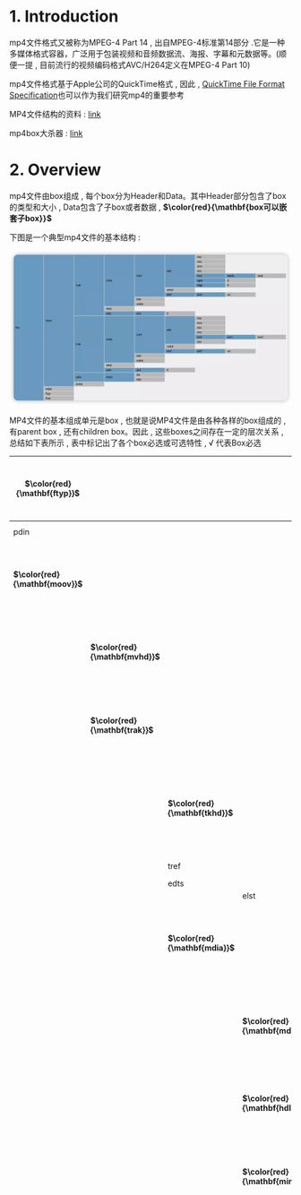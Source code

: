 # 1. Introduction

mp4⽂件格式⼜被称为MPEG-4 Part 14 , 出⾃MPEG-4标准第14部分 .它是⼀种多媒体格式容器，⼴泛⽤于包装视频和⾳频数据流、海报、字幕和元数据等。(顺便⼀提 , ⽬前流⾏的视频编码格式AVC/H264定义在MPEG-4 Part 10)

mp4⽂件格式基于Apple公司的QuickTime格式 , 因此 , [QuickTime File Format Specification](https://developer.apple.com/documentation/quicktime-file-format#//apple_ref/doc/uid/TP40000939-CH202-TPXREF101)也可以作为我们研究mp4的重要参考

MP4⽂件结构的资料 : [link]() 

mp4box⼤杀器 : [link](https://gpac.github.io/mp4box.js/)

# 2. Overview

mp4⽂件由box组成 , 每个box分为Header和Data。其中Header部分包含了box的类型和⼤⼩ , Data包含了⼦box或者数据 , **$\color{red}{\mathbf{box可以嵌套⼦box}}$**

下图是⼀个典型mp4⽂件的基本结构 : 

<img src="./assets/image-20240309203113502.png" alt="image-20240309203113502" />  

MP4⽂件的基本组成单元是box , 也就是说MP4⽂件是由各种各样的box组成的 , 有parent box , 还有children box。因此 , 这些boxes之间存在⼀定的层次关系 , 总结如下表所示 , 表中标记出了各个box必选或可选特性 , √ 代表Box必选

| **$\color{red}{\mathbf{ftyp}}$** |                                  |                                  |                                  |                                  |                                      | √    | $\color{red}{\mathbf{file\ type and\ compatibility}}$<br />$\color{red}{\mathbf{⽂件类型和兼容性}}$ |
| -------------------------------- | -------------------------------- | -------------------------------- | -------------------------------- | -------------------------------- | ------------------------------------ | ---- | :----------------------------------------------------------- |
| pdin                             |                                  |                                  |                                  |                                  |                                      |      | progressive download information                             |
| **$\color{red}{\mathbf{moov}}$** |                                  |                                  |                                  |                                  |                                      | √    | $\color{red}{\mathbf{container\ for\ all\ the\ metadata}}$<br/>$\color{red}{\mathbf{所有元数据的容器}}$ |
|                                  | **$\color{red}{\mathbf{mvhd}}$** |                                  |                                  |                                  |                                      | √    | $\color{red}{\mathbf{movie\ header,\ overall\ declarations}}$<br/>$\color{red}{\mathbf{电影头\ ,\ 整体声明}}$ |
|                                  | **$\color{red}{\mathbf{trak}}$** |                                  |                                  |                                  |                                      | √    | $\color{red}{\mathbf{container\ for\ an\ individual\ track\ or\ stream}}$<br/>$\color{red}{\mathbf{单个轨或流的容器}}$ |
|                                  |                                  | **$\color{red}{\mathbf{tkhd}}$** |                                  |                                  |                                      | √    | $\color{red}{\mathbf{track\ header,\ overall\ information\ about\ the track}}$<br />$\color{red}{\mathbf{轨的头部\ ,\ 关于该轨的概括信息\ ,\ ⽐如视频宽⾼}}$ |
|                                  |                                  | tref                             |                                  |                                  |                                      | √    | track reference container                                    |
|                                  |                                  | edts                             |                                  |                                  |                                      | √    | edit list container                                          |
|                                  |                                  |                                  | elst                             |                                  |                                      | √    | an edit list                                                 |
|                                  |                                  | **$\color{red}{\mathbf{mdia}}$** |                                  |                                  |                                      | √    | $\color{red}{\mathbf{container\ for\ the\ media\ information\ in\ a\ track}}$<br/>$\color{red}{\mathbf{轨媒体信息的容器}}$ |
|                                  |                                  |                                  | **$\color{red}{\mathbf{mdhd}}$** |                                  |                                      | √    | **$\color{red}{\mathbf{media\ header,\ overall\ information\ about\ the\ media}}$**<br/>$\color{red}{\mathbf{媒体头\ ,\ 关于媒体的总体信息}}$ |
|                                  |                                  |                                  | **$\color{red}{\mathbf{hdlr}}$** |                                  |                                      | √    | $\color{red}{\mathbf{handler,\ declares\ the\ media\ (handler)\ type}}$<br />$\color{red}{\mathbf{媒体的播放过程信息}}$ |
|                                  |                                  |                                  | **$\color{red}{\mathbf{minf}}$** |                                  |                                      | √    | $\color{red}{\mathbf{media\ information\ container}}$<br/>$\color{red}{\mathbf{媒体信息容器}}$ |
|                                  |                                  |                                  |                                  | vmhd                             |                                      |      | video media header, overall information<br/>(video track only) |
|                                  |                                  |                                  |                                  | smhd                             |                                      |      | sound media header, overall information<br/>(sound track only) |
|                                  |                                  |                                  |                                  | hmhd                             |                                      |      | hint media header, overall information<br/>(hint track only) |
|                                  |                                  |                                  |                                  | nmhd                             |                                      |      | Null media header, overall information<br/>(some tracks only) |
|                                  |                                  |                                  |                                  | **$\color{red}{\mathbf{dinf}}$** |                                      | √    | $\color{red}{\mathbf{data\ information\ box,\ container}}$<br/>$\color{red}{\mathbf{数据信息box\ ,\ 容器}}$ |
|                                  |                                  |                                  |                                  |                                  | **$\color{red}{\mathbf{dref}}$**     | √    | $\color{red}{\mathbf{data\ reference\ box,\ declares\ source(s)\ of\ media\ data\ in\ track}}$<br/>$\color{red}{\mathbf{如何定位媒体信息}}$ |
|                                  |                                  |                                  |                                  | **$\color{red}{\mathbf{stbl}}$** |                                      | √    | $\color{red}{\mathbf{sample\ table\ box,\ container\ for\ the\ time\ /\ space\ map}}$<br/>$\color{red}{\mathbf{包含了track中的sample的所有时间和位置信息\ ,\ 以及sample的编解码等信息。}}$<br />$\color{red}{\mathbf{利⽤这个表可以解析sample的时序、类型、⼤⼩以及在各⾃存储容器中的位置}}$ |
|                                  |                                  |                                  |                                  |                                  | **$\color{red}{\mathbf{stsd}}$**     | √    | $\color{red}{\mathbf{sample\ descriptions\ (codec\ types\ ,\ initialization\ etc.)}}$<br/>$\color{red}{\mathbf{如果是视频\ ,\ 包含:\ 编码类型、宽⾼、长度等信息;}}$<br/>$\color{red}{\mathbf{如果是⾳频\ ,\ 包含:\ 声道、采样率等信息}}$ |
|                                  |                                  |                                  |                                  |                                  | **$\color{red}{\mathbf{stts}}$**     | √    | **$\color{red}{\mathbf{(decoding)\ time-to-sample}}$**<br/>**$\color{red}{\mathbf{描述了sample时序的映射⽅法 , 我们可以通过它找到任何时间的sample}}$** |
|                                  |                                  |                                  |                                  |                                  | ctts                                 |      | (composition) time to sample                                 |
|                                  |                                  |                                  |                                  |                                  | **$\color{red}{\mathbf{stsc}}$**     | √    | $\color{red}{\mathbf{sample-to-chunk,\ partial\ data-offset\ information}}$<br/>$\color{red}{\mathbf{⽤chunk组织sample可以⽅便优化数据获取 , }}$<br/>$\color{red}{\mathbf{⼀个chunk包含⼀个或多个sample}}$ |
|                                  |                                  |                                  |                                  |                                  | **$\color{SkyBlue}{\mathbf{stsz}}$** |      | **$\color{SkyBlue}{\mathbf{sample\ sizes\ (framing)}}$**<br/>**$\color{SkyBlue}{\mathbf{每个sample的⼤⼩}}$**<br/>$\color{SkyBlue}{\mathbf{虽然这⾥没有打勾 , 但对于mp4还是⾮常必要的}}$ |
|                                  |                                  |                                  |                                  |                                  | stz2                                 |      | compact sample sizes (framing)                               |
|                                  |                                  |                                  |                                  |                                  | **$\color{red}{\mathbf{stco}}$**     | √    | $\color{red}{\mathbf{chunk\ offset\ partial\ data-offset\ information}}$<br/>$\color{red}{\mathbf{定义了每个chunk在媒体流中的偏移位置}}$ |
|                                  |                                  |                                  |                                  |                                  | co6                                  |      | 64-bit chunk offset                                          |
|                                  |                                  |                                  |                                  |                                  | 4                                    |      |                                                              |
|                                  |                                  |                                  |                                  |                                  | **$\color{SkyBlue}{\mathbf{stss}}$** |      | $\color{SkyBlue}{\mathbf{sync\ sample\ table\ (random\ access points)}}$<br/>$\color{SkyBlue}{\mathbf{⽤于确定media中的关键帧}}$ |
|                                  |                                  |                                  |                                  |                                  | stsh                                 |      | shadow sync sample table                                     |
|                                  |                                  |                                  |                                  |                                  | padb                                 |      | sample padding bits                                          |
|                                  |                                  |                                  |                                  |                                  | stdp                                 |      | sample degradation priority                                  |
|                                  |                                  |                                  |                                  |                                  | sdtp                                 |      | independent and disposable samples                           |
|                                  |                                  |                                  |                                  |                                  | sbgp                                 |      | sample-to-group                                              |
|                                  |                                  |                                  |                                  |                                  | sgpd                                 |      | sample group description                                     |
|                                  |                                  |                                  |                                  |                                  | subs                                 |      | sub-sample information                                       |
|                                  | mvex                             |                                  |                                  |                                  |                                      |      | movie extends box                                            |
|                                  |                                  | mehd                             |                                  |                                  |                                      |      | movie extends header box                                     |
|                                  |                                  | trex                             |                                  |                                  |                                      | √    | track extends defaults                                       |
|                                  | ipmc                             |                                  |                                  |                                  |                                      |      | IPMP Control Box                                             |
| moof                             |                                  |                                  |                                  |                                  |                                      |      | movie fragment                                               |
|                                  | mfhd                             |                                  |                                  |                                  |                                      | √    | movie fragment header                                        |
|                                  |                                  |                                  |                                  |                                  |                                      |      |                                                              |
|                                  |                                  |                                  |                                  |                                  |                                      |      |                                                              |
|                                  |                                  |                                  |                                  |                                  |                                      |      |                                                              |
|                                  |                                  |                                  |                                  |                                  |                                      |      |                                                              |
|                                  |                                  |                                  |                                  |                                  |                                      |      |                                                              |
|                                  |                                  |                                  |                                  |                                  |                                      |      |                                                              |
|                                  |                                  |                                  |                                  |                                  |                                      |      |                                                              |
|                                  |                                  |                                  |                                  |                                  |                                      |      |                                                              |
|                                  |                                  |                                  |                                  |                                  |                                      |      |                                                              |
|                                  |                                  |                                  |                                  |                                  |                                      |      |                                                              |
|                                  |                                  |                                  |                                  |                                  |                                      |      |                                                              |
|                                  |                                  |                                  |                                  |                                  |                                      |      |                                                              |





